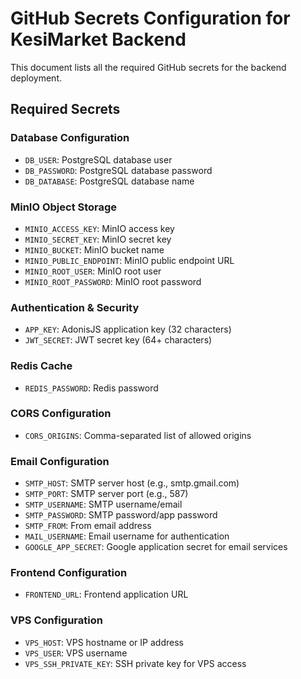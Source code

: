 # GitHub Secrets Configuration for KesiMarket Backend

This document lists all the required GitHub secrets for the backend deployment.

## Required Secrets

### Database Configuration
- `DB_USER`: PostgreSQL database user
- `DB_PASSWORD`: PostgreSQL database password  
- `DB_DATABASE`: PostgreSQL database name

### MinIO Object Storage
- `MINIO_ACCESS_KEY`: MinIO access key
- `MINIO_SECRET_KEY`: MinIO secret key
- `MINIO_BUCKET`: MinIO bucket name
- `MINIO_PUBLIC_ENDPOINT`: MinIO public endpoint URL
- `MINIO_ROOT_USER`: MinIO root user
- `MINIO_ROOT_PASSWORD`: MinIO root password

### Authentication & Security
- `APP_KEY`: AdonisJS application key (32 characters)
- `JWT_SECRET`: JWT secret key (64+ characters)

### Redis Cache
- `REDIS_PASSWORD`: Redis password

### CORS Configuration
- `CORS_ORIGINS`: Comma-separated list of allowed origins

### Email Configuration
- `SMTP_HOST`: SMTP server host (e.g., smtp.gmail.com)
- `SMTP_PORT`: SMTP server port (e.g., 587)
- `SMTP_USERNAME`: SMTP username/email
- `SMTP_PASSWORD`: SMTP password/app password
- `SMTP_FROM`: From email address
- `MAIL_USERNAME`: Email username for authentication
- `GOOGLE_APP_SECRET`: Google application secret for email services

### Frontend Configuration
- `FRONTEND_URL`: Frontend application URL

### VPS Configuration
- `VPS_HOST`: VPS hostname or IP address
- `VPS_USER`: VPS username
- `VPS_SSH_PRIVATE_KEY`: SSH private key for VPS access 